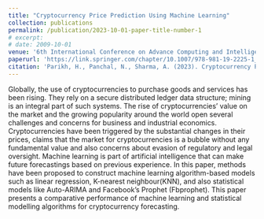 ```yaml
---
title: "Cryptocurrency Price Prediction Using Machine Learning"
collection: publications
permalink: /publication/2023-10-01-paper-title-number-1
# excerpt: 
# date: 2009-10-01
venue: '6th International Conference on Advance Computing and Intelligent Engineering'
paperurl: 'https://link.springer.com/chapter/10.1007/978-981-19-2225-1_25'
citation: 'Parikh, H., Panchal, N., Sharma, A. (2023). Cryptocurrency Price Prediction Using Machine Learning. Proceedings of the 6th International Conference on Advance Computing and Intelligent Engineering. Lecture Notes in Networks and Systems, vol 428. Springer, Singapore.'
---
```

Globally, the use of cryptocurrencies to purchase goods and services has been rising. They rely on a secure distributed ledger data structure; mining is an integral part of such systems. The rise of cryptocurrencies’ value on the market and the growing popularity around the world open several challenges and concerns for business and industrial economics. Cryptocurrencies have been triggered by the substantial changes in their prices, claims that the market for cryptocurrencies is a bubble without any fundamental value and also concerns about evasion of regulatory and legal oversight. Machine learning is part of artificial intelligence that can make future forecastings based on previous experience. In this paper, methods have been proposed to construct machine learning algorithm-based models such as linear regression, K-nearest neighbour(KNN), and also statistical models like Auto-ARIMA and Facebook’s Prophet (Fbprophet). This paper presents a comparative performance of machine learning and statistical modelling algorithms for cryptocurrency forecasting.